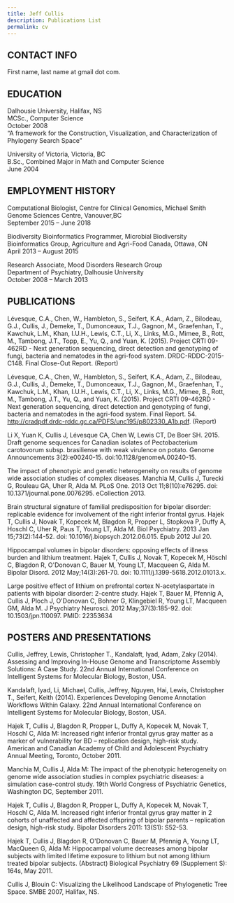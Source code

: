 ```yaml
---
title: Jeff Cullis
description: Publications List
permalink: cv
---
```


## CONTACT INFO ##

First name, last name at gmail dot com.

## EDUCATION ##
 
Dalhousie University, Halifax, NS<br>
MCSc., Computer Science<br>
October 2008<br>
“A framework for the Construction, Visualization, and Characterization of Phylogeny Search Space”
 
University of Victoria, Victoria, BC<br>
B.Sc., Combined Major in Math and Computer Science<br>
June 2004<br>
 
## EMPLOYMENT HISTORY ##

Computational Biologist, Centre for Clinical Genomics, Michael Smith Genome Sciences Centre, Vanouver,BC<br>
September 2015 – June 2018

Biodiversity Bioinformatics Programmer, Microbial Biodiversity Bioinformatics Group, Agriculture and Agri-Food Canada, Ottawa, ON<br>
April 2013 – August 2015<br>

Research Associate, Mood Disorders Research Group<br>
Department of Psychiatry, Dalhousie University<br>
October 2008 – March 2013<br>

 
## PUBLICATIONS ##

Lévesque, C.A., Chen, W., Hambleton, S., Seifert, K.A., Adam, Z., Bilodeau, G.J., Cullis, J., Demeke, T., Dumonceaux, T.J., Gagnon, M., Graefenhan, T., Kawchuk, L.M., Khan, I.U.H., Lewis, C.T., Li, X., Links, M.G., Mimee, B., Rott, M., Tambong, J.T., Topp, E., Yu, Q., and Yuan, K. (2015). Project CRTI 09-462RD - Next generation sequencing, direct detection and genotyping of fungi, bacteria and nematodes in the agri-food system. DRDC-RDDC-2015-C148. Final Close-Out Report. (Report)

Lévesque, C.A., Chen, W., Hambleton, S., Seifert, K.A., Adam, Z., Bilodeau, G.J., Cullis, J., Demeke, T., Dumonceaux, T.J., Gagnon, M., Graefenhan, T., Kawchuk, L.M., Khan, I.U.H., Lewis, C.T., Li, X., Links, M.G., Mimee, B., Rott, M., Tambong, J.T., Yu, Q., and Yuan, K. (2015). Project CRTI 09-462RD - Next generation sequencing, direct detection and genotyping of fungi, bacteria and nematodes in the agri-food system. Final Report. 54. http://cradpdf.drdc-rddc.gc.ca/PDFS/unc195/p802330_A1b.pdf. (Report)

Li X, Yuan K, Cullis J, Lévesque CA, Chen W, Lewis CT, De Boer SH. 2015. Draft genome sequences for Canadian isolates of Pectobacterium carotovorum subsp. brasiliense with weak virulence on potato. Genome Announcements 3(2):e00240-15. doi:10.1128/genomeA.00240-15. 

The impact of phenotypic and genetic heterogeneity on results of genome wide association studies of complex diseases.
Manchia M, Cullis J, Turecki G, Rouleau GA, Uher R, Alda M.
PLoS One. 2013 Oct 11;8(10):e76295. doi: 10.1371/journal.pone.0076295. eCollection 2013.

Brain structural signature of familial predisposition for bipolar disorder: replicable evidence for involvement of the right inferior frontal gyrus.
Hajek T, Cullis J, Novak T, Kopecek M, Blagdon R, Propper L, Stopkova P, Duffy A, Hoschl C, Uher R, Paus T, Young LT, Alda M.
Biol Psychiatry. 2013 Jan 15;73(2):144-52. doi: 10.1016/j.biopsych.2012.06.015. Epub 2012 Jul 20.

Hippocampal volumes in bipolar disorders: opposing effects of illness burden and lithium treatment.
Hajek T, Cullis J, Novak T, Kopecek M, Höschl C, Blagdon R, O'Donovan C, Bauer M, Young LT, Macqueen G, Alda M.
Bipolar Disord. 2012 May;14(3):261-70. doi: 10.1111/j.1399-5618.2012.01013.x.

Large positive effect of lithium on prefrontal cortex N-acetylaspartate in patients with bipolar disorder: 2-centre study.
Hajek T, Bauer M, Pfennig A, Cullis J, Ploch J, O'Donovan C, Bohner G, Klingebiel R, Young LT, Macqueen GM, Alda M.
J Psychiatry Neurosci. 2012 May;37(3):185-92. doi: 10.1503/jpn.110097.
PMID:
22353634

## POSTERS AND PRESENTATIONS ##

Cullis,  Jeffrey,  Lewis,  Christopher  T.,  Kandalaft,  Iyad,  Adam,  Zaky  (2014).   Assessing  and  Improving  In-House Genome  and  Transcriptome  Assembly  Solutions:  A  Case  Study. 22nd  Annual  International Conference  on  Intelligent Systems  for  Molecular  Biology,  Boston,  USA.

Kandalaft,  Iyad,  Li,  Michael,  Cullis,  Jeffrey,  Nguyen,  Hai,  Lewis,  Christopher  T.,  Seifert,  Keith  (2014). Experiences Developing  Genome  Annotation  Workflows  Within  Galaxy. 22nd   Annual   International Conference  on  Intelligent  Systems  for  Molecular Biology, Boston,  USA.

Hajek T, Cullis J, Blagdon R, Propper L, Duffy A, Kopecek M, Novak T, Hoschl C, Alda M: Increased right inferior frontal gyrus gray matter as a marker of vulnerability for BD – replication design, high-risk study. American and Canadian Academy of Child and Adolescent Psychiatry Annual Meeting, Toronto, October 2011.

Manchia M, Cullis J, Alda M: The impact of the phenotypic heterogeneity on genome wide association studies in complex psychiatric diseases: a simulation case-control study. 19th World Congress of Psychiatric Genetics, Washington DC, September 2011.

Hajek T, Cullis J, Blagdon R, Propper L, Duffy A, Kopecek M, Novak T, Hoschl C, Alda M. Increased right inferior frontal gyrus gray matter in 2 cohorts of unaffected and affected offspring of bipolar parents – replication design, high-risk study. Bipolar Disorders 2011: 13(S1): S52-53.

Hajek T, Cullis J, Blagdon R, O'Donovan C, Bauer M, Pfennig A, Young LT, MacQueen G, Alda M: Hippocampal volume decreases among bipolar subjects with limited lifetime exposure to lithium but not among lithium treated bipolar subjects. (Abstract) Biological Psychiatry 69 (Supplement S): 164s, May 2011.

Cullis J, Blouin C: Visualizing the Likelihood Landscape of Phylogenetic Tree Space. SMBE 2007, Halifax, NS.



 

 

 








